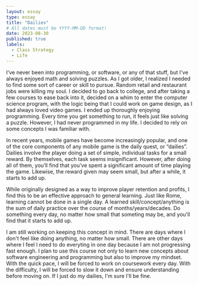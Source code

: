 ```yaml
---
layout: essay
type: essay
title: "Dailies"
# All dates must be YYYY-MM-DD format!
date: 2023-08-30
published: true
labels:
  - Class Strategy
  - Life
---
```


 I've never been into programming, or software, or any of that stuff, but I've always enjoyed math and solving puzzles. As I got older, I realized I needed to find some sort of career or skill to pursue. Random retail and restaurant jobs were killing my soul. I decided to go back to college, and after taking a few courses to ease back into it, decided on a whim to enter the computer science program, with the logic being that I could work on game design, as I had always loved video games. I ended up thoroughly enjoying programming. Every time you get something to run, it feels just like solving a puzzle. However, I had never programmed in my life. I decided to rely on some concepts I was familiar with.  
 
 In recent years, mobile games have become increasingly popular, and one of the core components of any mobile game is the daily quest, or “dailies”. Dailies involve the player doing a set of simple, individual tasks for a small reward. By themselves, each task seems insignificant. However, after doing all of them, you’ll find that you’ve spent a significant amount of time playing the game. Likewise, the reward given may seem small, but after a while, it starts to add up. 

While originally designed as a way to improve player retention and profits, I find this to be an effective approach to general learning. Just like Rome, learning cannot be done in a single day. A learned skill/concept/anything is the sum of daily practice over the course of months/years/decades. Do something every day, no matter how small that someting may be, and you'll find that it starts to add up. 

I am still working on keeping this concept in mind. There are days where I don't feel like doing anything, no matter how small. There are other days where I feel I need to do everyting in one day because I am not progressing fast enough. I plan to use this course not only to learn new concepts about software engineering and programming but also to improve my mindset. With the quick pace, I will be forced to work on coursework every day. With the difficulty, I will be forced to slow it down and ensure understanding before moving on. If I just do my dailies, I'm sure I'll be fine. 


 	
